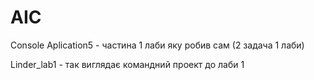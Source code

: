 # AIC
Console Aplication5 - частина 1 лаби яку робив сам (2 задача 1 лаби)

Linder_lab1 - так виглядає командний проект до лаби 1

